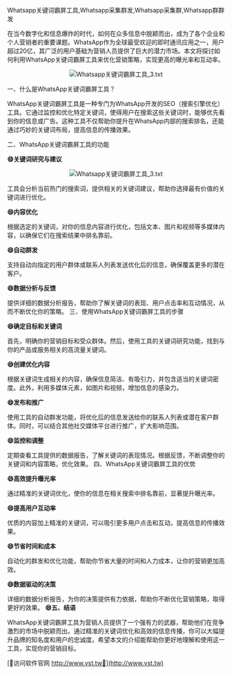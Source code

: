Whatsapp关键词霸屏工具,Whatsapp采集群发,Whatsapp采集群,Whatsapp群群发

在当今数字化和信息爆炸的时代，如何在众多信息中脱颖而出，成为了各个企业和个人营销者的重要课题。WhatsApp作为全球最受欢迎的即时通讯应用之一，用户超过20亿，其广泛的用户基础为营销人员提供了巨大的潜力市场。本文将探讨如何利用WhatsApp关键词霸屏工具来优化营销策略，实现更高的曝光率和互动率。

 <center><img src="https://vst.tw/MP4/tuiguang/png/1.png" alt="Whatsapp关键词霸屏工具_3.txt"></center>

一、什么是WhatsApp关键词霸屏工具？

WhatsApp关键词霸屏工具是一种专门为WhatsApp开发的SEO（搜索引擎优化）工具。它通过监控和优化特定关键词，使得用户在搜索这些关键词时，能够优先看到你的信息或广告。这种工具不仅帮助你提升在WhatsApp内部的搜索排名，还能通过巧妙的关键词布局，提高信息的传播效果。

二、WhatsApp关键词霸屏工具的功能

**😄关键词研究与建议**

 <center><img src="https://vst.tw/MP4/tuiguang/png/6.png" alt="Whatsapp关键词霸屏工具_3.txt"></center>

工具会分析当前热门的搜索词，提供相关的关键词建议，帮助你选择最有价值的关键词进行优化。

**😄内容优化**

根据选定的关键词，对你的信息内容进行优化，包括文本、图片和视频等多媒体内容，以确保它们在搜索结果中排名靠前。

**😄自动群发**

支持自动向指定的用户群体或联系人列表发送优化后的信息，确保覆盖更多的潜在客户。

**😄数据分析与反馈**

提供详细的数据分析报告，帮助你了解关键词的表现、用户点击率和互动情况，从而不断优化你的策略。
三、使用WhatsApp关键词霸屏工具的步骤

**😄确定目标和关键词**

首先，明确你的营销目标和受众群体。然后，使用工具的关键词研究功能，找到与你的产品或服务相关的高流量关键词。

**😄创建优化内容**

根据关键词生成相关的内容，确保信息简洁、有吸引力，并包含适当的关键词密度。此外，利用多媒体元素，如图片和视频，增加信息的感染力。

**😄发布和推广**

使用工具的自动群发功能，将优化后的信息发送给你的联系人列表或潜在客户群体。同时，可以结合其他社交媒体平台进行推广，扩大影响范围。

**😄监控和调整**

定期查看工具提供的数据报告，了解关键词的表现情况。根据反馈，不断调整你的关键词和内容策略，优化效果。
四、WhatsApp关键词霸屏工具的优势

**😄高效提升曝光率**

通过精准的关键词优化，使你的信息在相关搜索中排名靠前，显著提升曝光率。

**😄提高用户互动率**

优质的内容加上精准的关键词，可以吸引更多用户点击和互动，提高信息的传播效果。

**😄节省时间和成本**

自动化的群发和优化功能，帮助你节省大量的时间和人力成本，让你的营销更加高效。

**😄数据驱动的决策**

详细的数据分析报告，为你的决策提供有力依据，帮助你不断优化营销策略，取得更好的效果。
**😄五、结语**

WhatsApp关键词霸屏工具为营销人员提供了一个强有力的武器，帮助他们在竞争激烈的市场中脱颖而出。通过精准的关键词优化和高效的信息传播，你可以大幅提升品牌的知名度和用户的忠诚度。希望本文的介绍能帮助你更好地理解和使用这一工具，实现你的营销目标。


[👻访问软件官网 http://www.vst.tw👻](http://www.vst.tw)
